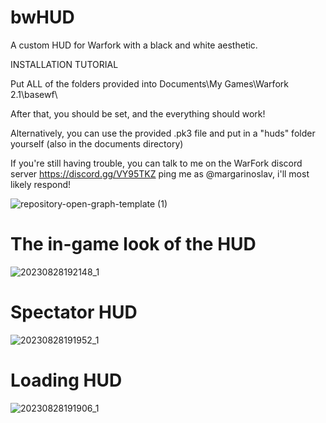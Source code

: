 # bwHUD
A custom HUD for Warfork with a black and white aesthetic.

INSTALLATION TUTORIAL

Put ALL of the folders provided into
Documents\My Games\Warfork 2.1\basewf\

After that, you should be set, and the everything should work!

Alternatively, you can use the provided .pk3 file and put in a "huds" folder yourself (also in the documents directory)

If you're still having trouble, you can talk to me on the WarFork discord server
 https://discord.gg/VY95TKZ 
ping me as @margarinoslav, i'll most likely respond!

![repository-open-graph-template (1)](https://github.com/margarinoslv/bwHUD/assets/79981890/e7d0b258-4060-4e41-be51-fb87f6928b3d)
# The in-game look of the HUD
![20230828192148_1](https://github.com/margarinoslv/bwHUD/assets/79981890/dcd87d51-9aa5-41f8-af00-b251fdf4974a)
# Spectator HUD
![20230828191952_1](https://github.com/margarinoslv/bwHUD/assets/79981890/5913283e-48cb-48be-840b-4dba55ba8719)
# Loading HUD
![20230828191906_1](https://github.com/margarinoslv/bwHUD/assets/79981890/6159dfbc-b6bf-4bb3-a6fe-6042d4f95a3e)


